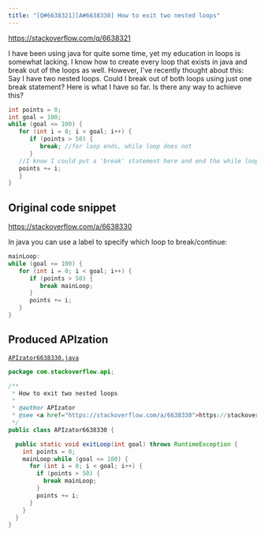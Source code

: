 ```yaml
---
title: "[Q#6638321][A#6638330] How to exit two nested loops"
---
```


https://stackoverflow.com/q/6638321

I have been using java for quite some time, yet my education in loops is somewhat lacking.  I know how to create every loop that exists in java and break out of the loops as well. However, I've recently thought about this:
Say I have two nested loops. Could I break out of both loops using just one break statement?
Here is what I have so far.
Is there any way to achieve this?


```java
int points = 0;
int goal = 100;
while (goal <= 100) {
   for (int i = 0; i < goal; i++) {
      if (points > 50) {
         break; //for loop ends, while loop does not
      }
   //I know I could put a 'break' statement here and end the while loop but I want to do it using just one 'break' statement
   points += i;
   }
}
```


## Original code snippet

https://stackoverflow.com/a/6638330

In java you can use a label to specify which loop to break/continue:

```java
mainLoop:
while (goal <= 100) {
   for (int i = 0; i < goal; i++) {
      if (points > 50) {
         break mainLoop;
      }
      points += i;
   }
}
```

## Produced APIzation

[`APIzator6638330.java`](/data/search/java/APIzator6638330.java)

```java
package com.stackoverflow.api;

/**
 * How to exit two nested loops
 *
 * @author APIzator
 * @see <a href="https://stackoverflow.com/a/6638330">https://stackoverflow.com/a/6638330</a>
 */
public class APIzator6638330 {

  public static void exitLoop(int goal) throws RuntimeException {
    int points = 0;
    mainLoop:while (goal <= 100) {
      for (int i = 0; i < goal; i++) {
        if (points > 50) {
          break mainLoop;
        }
        points += i;
      }
    }
  }
}
```